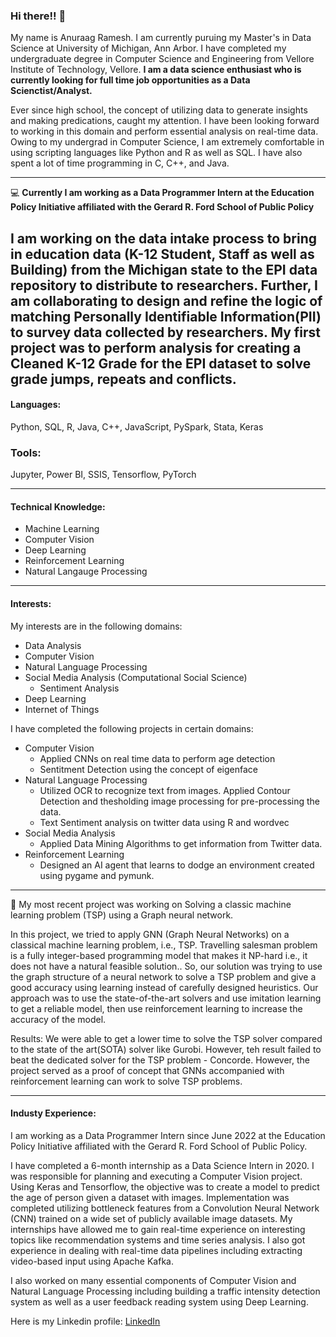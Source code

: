 ### Hi there!! 👋

My name is Anuraag Ramesh. I am currently puruing my Master's in Data Science at University of Michigan, Ann Arbor. I have completed my undergraduate degree in Computer Science and Engineering from Vellore Institute of Technology, Vellore. **I am a data science enthusiast who is currently looking for full time job opportunities as a Data Scienctist/Analyst.** 

Ever since high school, the concept of utilizing data to generate insights and making predications, caught my attention. I have been looking forward to working in this domain and perform essential analysis on real-time data. Owing to my undergrad in Computer Science, I am extremely comfortable in using scripting languages like Python and R as well as SQL. I have also spent a lot of time programming in C, C++, and Java. 

---

💻 **Currently I am working as a Data Programmer Intern at the Education Policy Initiative affiliated with the Gerard R. Ford School of Public Policy**

I am working on the data intake process to bring in education data (K-12 Student, Staff as well as Building) from the Michigan state to the EPI data repository to distribute to researchers. Further, I am collaborating to design and refine the logic of matching Personally Identifiable Information(PII) to survey data collected by researchers. My first project was to perform analysis for creating a Cleaned K-12 Grade for the EPI dataset to solve grade jumps, repeats and conflicts.
---

#### Languages:

Python, SQL, R, Java, C++, JavaScript, PySpark, Stata, Keras

### Tools:

 Jupyter, Power BI, SSIS, Tensorflow,  PyTorch

---

#### Technical Knowledge:


- Machine Learning
- Computer Vision
- Deep Learning
- Reinforcement Learning
- Natural Langauge Processing

---

#### Interests:

My interests are in the following domains:
- Data Analysis
- Computer Vision
- Natural Language Processing
- Social Media Analysis (Computational Social Science)
    - Sentiment Analysis
- Deep Learning
- Internet of Things

I have completed the following projects in certain domains:
- Computer Vision
    - Applied CNNs on real time data to perform age detection
    - Sentitment Detection using the concept of eigenface
- Natural Language Processing
    - Utilized OCR to recognize text from images. Applied Contour Detection and thesholding image processing for pre-processing the data.
    - Text Sentiment analysis on twitter data using R and wordvec
- Social Media Analysis
    - Applied Data Mining Algorithms to get information from Twitter data.
- Reinforcement Learning
    - Designed an AI agent that learns to dodge an environment created using pygame and pymunk.

---

🔭 My most recent project was working on Solving a classic machine learning problem (TSP) using a Graph neural network. 

In this project, we tried to apply GNN (Graph Neural Networks) on a classical machine learning problem, i.e., TSP. Travelling salesman problem is a fully integer-based programming model that makes it NP-hard i.e., it does not have a natural feasible solution.. So, our solution was trying to use the graph structure of a neural network to solve a TSP problem and give a good accuracy using learning instead of carefully designed heuristics. Our approach was to use the state-of-the-art solvers and use imitation learning to get a reliable model, then use reinforcement learning to increase the accuracy of the model.

Results:
We were able to get a lower time to solve the TSP solver compared to the state of the art(SOTA) solver like Gurobi. However, teh result failed to beat the dedicated solver for the TSP problem - Concorde. However, the project served as a proof of concept that GNNs accompanied with reinforcement learning can work to solve TSP problems.

---

#### Industy Experience: 

I am  working as a Data Programmer Intern since June 2022 at the Education Policy Initiative affiliated with the Gerard R. Ford School of Public Policy.

I have completed a 6-month internship as a Data Science Intern in 2020. I was responsible for planning and executing a Computer Vision project. Using Keras and Tensorflow, the objective was to create a model to predict the age of person given a dataset with images. Implementation was completed utilizing bottleneck features from a Convolution Neural Network (CNN) trained on a wide set of publicly available image datasets. My internships have allowed me to gain real-time experience on interesting topics like recommendation systems and time series analysis. I also got experience in dealing with real-time data pipelines including extracting video-based input using Apache Kafka.  

I also worked on many essential components of Computer Vision and Natural Language Processing including building a traffic intensity detection system as well as a user feedback reading system using Deep Learning.  

Here is my Linkedin profile: [LinkedIn](https://www.linkedin.com/in/-anuraag-ramesh/)

<!--
**anuraagr-13/anuraagr-13** is a ✨ _special_ ✨ repository because its `README.md` (this file) appears on your GitHub profile.

Here are some ideas to get you started:


- 🌱 I’m currently learning ...
- 👯 I’m looking to collaborate on ...
- 🤔 I’m looking for help with ...
- 💬 Ask me about ...
- 📫 How to reach me: ...
- 😄 Pronouns: ...
- ⚡ Fun fact: ...
-->

